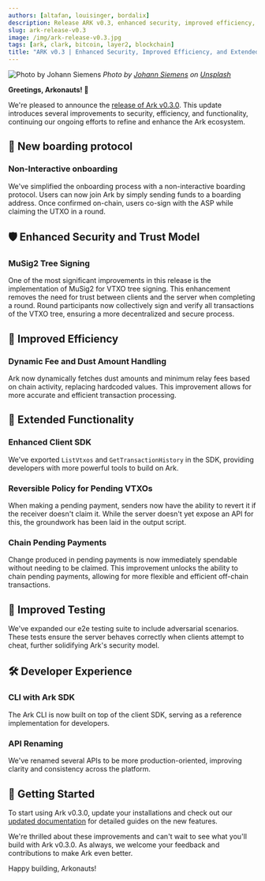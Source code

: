 ```yaml
---
authors: [altafan, louisinger, bordalix]
description: Release ARK v0.3, enhanced security, improved efficiency, and extended functionality.
slug: ark-release-v0.3
image: /img/ark-release-v0.3.jpg
tags: [ark, clark, bitcoin, layer2, blockchain]
title: "ARK v0.3 | Enhanced Security, Improved Efficiency, and Extended Functionality"
---
```

![Photo by Johann Siemens](/img/ark-release-v0.3.jpg)
_Photo by <a href="https://unsplash.com/@emben">Johann Siemens</a> on <a href="https://unsplash.com/photos/green-tree-on-grassland-during-daytime-EPy0gBJzzZU">Unsplash</a>_

**Greetings, Arkonauts! 🚀**

We're pleased to announce the [release of Ark v0.3.0](https://github.com/ark-network/ark/releases/tag/v0.3.0). This update introduces several improvements to security, efficiency, and functionality, continuing our ongoing efforts to refine and enhance the Ark ecosystem.

<!-- truncate -->

## 🚪 New boarding protocol

### Non-Interactive onboarding

We've simplified the onboarding process with a non-interactive boarding protocol. Users can now join Ark by simply sending funds to a boarding address. Once confirmed on-chain, users co-sign with the ASP while claiming the UTXO in a round.

## 🛡️ Enhanced Security and Trust Model

### MuSig2 Tree Signing

One of the most significant improvements in this release is the implementation of MuSig2 for VTXO tree signing. This enhancement removes the need for trust between clients and the server when completing a round. Round participants now collectively sign and verify all transactions of the VTXO tree, ensuring a more decentralized and secure process.

## 🎯 Improved Efficiency

### Dynamic Fee and Dust Amount Handling

Ark now dynamically fetches dust amounts and minimum relay fees based on chain activity, replacing hardcoded values. This improvement allows for more accurate and efficient transaction processing.

## 🔧 Extended Functionality

### Enhanced Client SDK

We've exported `ListVtxos` and `GetTransactionHistory` in the SDK, providing developers with more powerful tools to build on Ark.

### Reversible Policy for Pending VTXOs

When making a pending payment, senders now have the ability to revert it if the receiver doesn't claim it. While the server doesn't yet expose an API for this, the groundwork has been laid in the output script.

### Chain Pending Payments

Change produced in pending payments is now immediately spendable without needing to be claimed. This improvement unlocks the ability to chain pending payments, allowing for more flexible and efficient off-chain transactions.

## 🧪 Improved Testing

We've expanded our e2e testing suite to include adversarial scenarios. These tests ensure the server behaves correctly when clients attempt to cheat, further solidifying Ark's security model.

## 🛠️ Developer Experience

### CLI with Ark SDK

The Ark CLI is now built on top of the client SDK, serving as a reference implementation for developers.

### API Renaming

We've renamed several APIs to be more production-oriented, improving clarity and consistency across the platform.

## 🚀 Getting Started

To start using Ark v0.3.0, update your installations and check out our [updated documentation](https://arkdev.info) for detailed guides on the new features.

We're thrilled about these improvements and can't wait to see what you'll build with Ark v0.3.0. As always, we welcome your feedback and contributions to make Ark even better.

Happy building, Arkonauts!